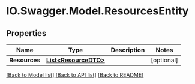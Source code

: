 # IO.Swagger.Model.ResourcesEntity
## Properties

Name | Type | Description | Notes
------------ | ------------- | ------------- | -------------
**Resources** | [**List&lt;ResourceDTO&gt;**](ResourceDTO.md) |  | [optional] 

[[Back to Model list]](../README.md#documentation-for-models) [[Back to API list]](../README.md#documentation-for-api-endpoints) [[Back to README]](../README.md)

